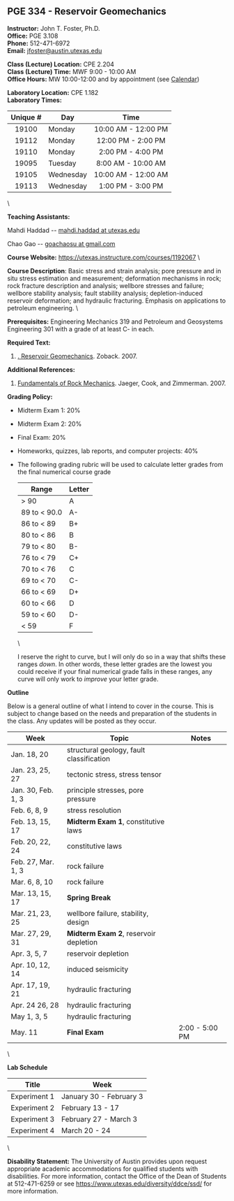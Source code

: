 <!--
.. title: Syllabus
.. slug: index
.. date: 2017-01-17 08:00:00 UTC-05:00
.. template: notitle.tmpl
.. description: PGE 334 - Reservoir Geomechanics syllabus page
-->

## PGE 334 - Reservoir Geomechanics 


**Instructor:** John T. Foster, Ph.D. \
**Office:** PGE 3.108 \
**Phone:** 512-471-6972 \
**Email:** [jfoster@austin.utexas.edu](mailto:jfoster@austin.utexas.com)


**Class (Lecture) Location:** CPE 2.204 \
**Class (Lecture) Time:** MWF 9:00 - 10:00 AM \
**Office Hours:** MW 10:00-12:00 and by appointment (see <a href="http://johnfoster.pge.utexas.edu/calendar/" target="_blank">Calendar</a>)


**Laboratory Location:** CPE 1.182 \
**Laboratory Times:**


|Unique #| Day | Time |
|:------:|-----|:----:|
|19100  | Monday | 10:00 AM - 12:00 PM |
|19112  | Monday | 12:00 PM - 2:00 PM |
|19110  | Monday | 2:00 PM - 4:00 PM |
|19095  | Tuesday | 8:00 AM - 10:00 AM |
|19105  | Wednesday | 10:00 AM - 12:00 AM |
|19113  | Wednesday | 1:00 PM - 3:00 PM |

\


**Teaching Assistants:** 

Mahdi Haddad -- [mahdi.haddad at utexas.edu](mailto:mahdi.haddad@utexas.edu) 

Chao Gao -- [goachaosu at gmail.com](mailto:gaochaoseu@gmail.com) 


**Course Website:** <https://utexas.instructure.com/courses/1192067> \


**Course Description**: Basic stress and strain analysis; pore pressure and in situ stress estimation and measurement; deformation mechanisms in rock; rock fracture description and analysis; wellbore stresses and failure; wellbore stability analysis; fault stability analysis; depletion-induced reservoir deformation; and hydraulic fracturing. Emphasis on applications to petroleum engineering. \


**Prerequisites:** Engineering Mechanics 319 and Petroleum and Geosystems Engineering 301 with a grade of at least C- in each.


**Required Text:**

1. <a href="https://www.amazon.com/Reservoir-Geomechanics-Mark-D-Zoback/dp/0521146194/ref=asap_bc?ie=UTF8" target="_blank">. Reservoir Geomechanics</a>. Zoback. 2007. 

**Additional References:**

1. <a href="http://www.amazon.com/Fundamentals-Rock-Mechanics-John-Jaeger/dp/0632057599/ref=pd_bxgy_b_img_z" target="_blank">Fundamentals of Rock Mechanics</a>. Jaeger, Cook, and Zimmerman. 2007.


**Grading Policy:**

 * Midterm Exam 1: 20%

 * Midterm Exam 2: 20%

 * Final Exam: 20%

 * Homeworks, quizzes, lab reports, and computer projects: 40%

 * The following grading rubric will be used to calculate letter grades from the final numerical course grade
   
    | Range | Letter |
    |-----------|--------|
    | > 90      | A      |
    | 89 to < 90.0 | A-  |
    | 86 to < 89 | B+    |
    | 80 to < 86 | B     |
    | 79 to < 80 | B-    |
    | 76 to < 79 | C+    |
    | 70 to < 76 | C     |
    | 69 to < 70 | C-    |
    | 66 to < 69 | D+    |
    | 60 to < 66 | D    |
    | 59 to < 60 | D-    |
    | < 59 | F    |
  
    \

    I reserve the right to curve, but I will only do so in a way that shifts these ranges *down*.  In other words, these letter grades are
    the lowest you could receive if your final numerical grade falls in these ranges, any curve will only work to *improve* your letter grade.


**Outline**

Below is a general outline of what I intend to cover in the course.  This is subject to change based on the needs and preparation of the students in the class.  Any updates will be posted as they occur.

| Week            | Topic               | Notes     |
|-----------------|---------------------|-----------|
| Jan. 18, 20     | structural geology, fault classification | |
| Jan. 23, 25, 27 | tectonic stress, stress tensor  | |
| Jan. 30, Feb. 1, 3    | principle stresses,  pore pressure | |
| Feb. 6, 8, 9  | stress resolution | |
| Feb. 13, 15, 17 | **Midterm Exam 1**, constitutive laws | |
| Feb. 20, 22, 24 | constitutive laws | |
| Feb. 27, Mar. 1, 3       | rock failure | |
| Mar. 6, 8, 10     | rock failure | |
| Mar. 13, 15, 17     | **Spring Break** | |
| Mar. 21, 23, 25     | wellbore failure, stability, design | |
| Mar. 27, 29, 31  | **Midterm Exam 2**, reservoir depletion | |
| Apr. 3, 5, 7       | reservoir depletion | |
| Apr. 10, 12, 14       | induced seismicity | |
| Apr. 17, 19, 21    | hydraulic fracturing | |
| Apr. 24 26, 28    | hydraulic fracturing | |
| May 1, 3, 5      | hydraulic fracturing | |
| May. 11         | **Final Exam** | 2:00 - 5:00 PM |

\

**Lab Schedule**

| Title       | Week |
|-------------|-------------------------|
|Experiment 1 | January 30 - February 3 |
|Experiment 2 | February 13 -  17 |
|Experiment 3| February 27 - March 3 |
|Experiment 4| March 20 - 24 | 

\

**Disability Statement:** The University of Austin provides upon request appropriate academic accommodations for qualified students with disabilities. For more information, contact the Office of the Dean of Students at 512-471-6259 or see <a href="https://www.utexas.edu/diversity/ddce/ssd/" target="_blank">https://www.utexas.edu/diversity/ddce/ssd/</a> for more information.
